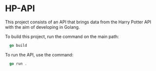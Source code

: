 # HP-API
This project consists of an API that brings data from the Harry Potter API with the aim of developing in Golang.

To build this project, run the command on the main path:

```go
  go build
```

To run the API, use the command:

```go
  go run .
```
